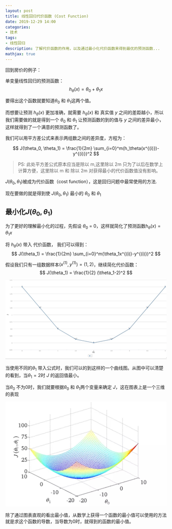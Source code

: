 ```yaml
---
layout: post
title: 线性回归代价函数 (Cost Function)
date: 2019-12-29 14:00
categories:
- 技术
tags:
- 线性回归
description: 了解代价函数的作用，以及通过最小化代价函数来得到最优的预测函数...
mathjax: true
---
```


回到房价的例子：

单变量线性回归的预测函数：
$$ h_\theta(x) = \theta_0 + \theta_1x $$

要得出这个函数就要知道$\theta_0$ 和 $\theta_1$这两个值。

而想要让预测 $h_\theta(x)$ 更加准确，就需要 $h_\theta(x)$ 和 真实值 $y$ 之间的差距越小，所以我们需要做的就是得到一个 $\theta_0$ 和 $\theta_1$ 让预测函数的到的值与 $y$ 之间的差异最小，这样就得到了一个满意的预测函数了。

我们可以用平方差公式来表示两组数之间的差异度，方程为：

$$ J(\theta_0, \theta_1) = \frac{1}{2m} \sum_{i=0}^m(h_\theta(x^{(i)})-y^{(i)})^2 $$

>PS: 此处平方差公式原本应当是除以 m,这里除以 2m 只为了以后在数学上计算方便，这里除以 m 和 除以 2m 对获得最小的代价函数值没有影响。

$J(\theta_0, \theta_1)$被成为代价函数（cost function），这是回归问题中最常使用的方法.

现在要做的就是得到使 $J(\theta_0, \theta_1)$ 最小的 $\theta_0$ 和 $\theta_1$

## 最小化$J(\theta_0, \theta_1)$

为了更好的理解最小化的过程，先假设 $\theta_0$ = 0，这样就简化了预测函数$h_\theta(x) = \theta_1x$

将 $h_\theta(x)$ 带入 代价函数， 我们可以得到：
$$ J(\theta_1) = \frac{1}{2m} \sum_{i=0}^m(\theta_1x^{(i)}-y^{(i)})^2 $$

假设我们只有一组数据样本$(x^{(1)}, y^{(1)}) = (1, 2)$，继续简化代价函数：
$$ J(\theta_1) = \frac{1}{2} (\theta_1-2)^2 $$

![J随$\theta_1$变化][1]

当使用不同的$\theta_1$ 带入公式时，我们可以的到这样的一个曲线图。从图中可以清楚的看到，当$\theta_1=2$时 $J$ 的返回值最小。

当$\theta_0$ 不为0时，我们就要根据$\theta_0$ 和 $\theta_1$两个变量来确定 $J$，这在图表上是一个三维的表现

![J随$\theta_0$, $\theta_1$变化][2]


除了通过图表直观的看出最小值，从数学上获得一个函数的最小值可以使用的方法就是求这个函数的导数，当导数为0时，就得到的函数的最小值。


[1]: /images/ml_3.jpg "模拟数据"
[2]: /images/ml_4.jpg "三维"
